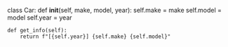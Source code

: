 class Car:
    def __init__(self, make, model, year):
        self.make = make
        self.model = model
        self.year = year

    def get_info(self):
        return f"[{self.year}] {self.make} {self.model}"
